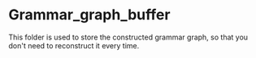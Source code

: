 # Grammar_graph_buffer
This folder is used to store the constructed grammar graph, so that you don't need to reconstruct it every time.